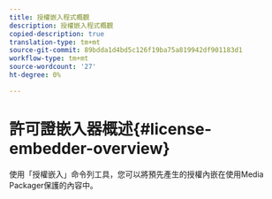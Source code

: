 ```yaml
---
title: 授權嵌入程式概觀
description: 授權嵌入程式概觀
copied-description: true
translation-type: tm+mt
source-git-commit: 89bdda1d4bd5c126f19ba75a819942df901183d1
workflow-type: tm+mt
source-wordcount: '27'
ht-degree: 0%

---
```



# 許可證嵌入器概述{#license-embedder-overview}

使用「授權嵌入」命令列工具，您可以將預先產生的授權內嵌在使用Media Packager保護的內容中。
